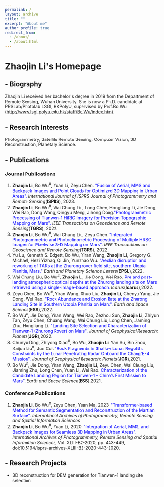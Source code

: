 ```yaml
---
permalink: /
layout: archive
title: ""
excerpt: "About me"
author_profile: true
redirect_from: 
  - /about/
  - /about.html
---
```

# Zhaojin Li's Homepage

## - Biography
Zhaojin Li received her bachelor's degree in 2019 from the Department of Remote Sensing, Wuhan University. She is now a Ph.D. candidate at PRSLab/Photolab LSGI, HKPolyU, supervised by Prof.Bo Wu (http://www.lsgi.polyu.edu.hk/staff/Bo.Wu/index.htm). 


## - Research Interests
Photogrammetry, Satellite Remote Sensing, Computer Vision, 3D Reconstruction, Planetary Science.

## - Publications 
### Journal Publications
1. **Zhaojin Li**, Bo Wu<sup>#</sup>, Yuan Li, Zeyu Chen. <font color="blue">"Fusion of Aerial, MMS and Backpack Images and Point Clouds for Optimized 3D Mapping in Urban Areas".</font> _International Journal of ISPRS Journal of Photogrammetry and Remote Sensing_(**ISPRS**), 2023.
2. **Zhaojin Li**, Bo Wu<sup>#</sup>, Wai Chung Liu, Long Chen, Hongliang Li, Jie Dong, Wei Rao, Dong Wang, Qingyu Meng, Jihong Dong.<font color="blue">"Photogrammetric Processing of Tianwen-1 HiRIC Imagery for Precision Topographic Mapping on Mars".</font> _IEEE Transactions on Geoscience and Remote Sensing_(**TGRS**), 2022.
3. **Zhaojin Li**, Bo Wu<sup>#</sup>, Wai Chung Liu, Zeyu Chen. <font color="blue">"Integrated Photogrammetric and Photoclinometric Processing of Multiple HRSC Images for Pixelwise 3-D Mapping on Mars".</font> _IEEE Transactions on Geoscience and Remote Sensing_(**TGRS**), 2022.
4. Yu Lu, Kenneth S. Edgett, Bo Wu, Yiran Wang, **Zhaojin Li**, Gregory G. Michael, Hezi Yizhaq, Qi Jin, Yunzhao Wu.  <font color="blue"> "Aeolian disruption and reworking of TARs at the Zhurong rover field site, southern Utopia Planitia, Mars." </font>_Earth and Planetary Science Letters_(**EPSL**),2022.
5. Wai Chung Liu, Bo Wu<sup>#</sup>, **Zhaojin Li**, Jie Dong, Wei Rao. <font color="blue"> Pre and post-landing atmospheric optical depths at the Zhurong landing site on Mars retrieved using a single-image-based approach. </font>_Icarus_(**Icarus**),2022.
6.  Zeyu Chen, Bo Wu<sup>#</sup>, Yiran Wang, Shuo Liu, **Zhaojin Li**, Chenyu Yang, Jie Dong, Wei Rao. <font color="blue">"Rock Abundance and Erosion Rate at the Zhurong Landing Site in Southern Utopia Planitia on Mars".</font> _Earth and Space Science_(**ESS**),2022.
7.  Bo Wu<sup>#</sup>, Jie Dong, Yiran Wang, Wei Rao, Zezhou Sun, **Zhaojin Li**, Zhiyun Tan, Zeyu Chen, Chuang Wang, Wai Chung Liu, Long Chen, Jiaming Zhu, Hongliang Li. <font color="blue"> "Landing Site Selection and Characterization of Tianwen‐1 (Zhurong Rover) on Mars".</font> _Journal of Geophysical Research: Planets_(**JGR**),2022.
8.  Chunyu Ding, Zhiyong Xiao<sup>#</sup>, Bo Wu, **Zhaojin Li**, Yan Su, Bin Zhou, Kaijun Liu<sup>#</sup>, Jun Cui.<font color="blue"> "Rock Fragments in Shallow Lunar Regolith: Constraints by the Lunar Penetrating Radar Onboard the Chang'E-4 Mission".</font> _Journal of Geophysical Research: Planets_(**JGR**),2021.
9.  Bo Wu<sup>#</sup>, Jie Dong, Yiran Wang, **Zhaojin Li**, Zeyu Chen, Wai Chung Liu, Jiaming Zhu, Long Chen, Yuan Li, Wei Rao. <font color="blue"> Characterization of the Candidate Landing Region for Tianwen-1 – China’s First Mission to Mars". </font> _Earth and Space Science_(**ESS**),2021.

### Conference Publications
1. **Zhaojin Li**, Bo Wu<sup>#</sup>, Zeyu Chen, Yuan Ma, 2023. <font color="blue">"Transformer-based Method for Semantic Segmentation and Reconstruction of the Martian Surface".</font> _International Archives of Photogrammetry, Remote Sensing and Spatial Information Sciences_
2. **Zhaojin Li**, Bo Wu<sup>#</sup>, Yuan Li, 2020. <font color="blue">"Integration of Aerial, MMS, and Backpack Images for Seamless 3D Mapping in Urban Areas".</font> _International Archives of Photogrammetry, Remote Sensing and Spatial Information Sciences_,  Vol. XLIII-B2-2020, pp. 443-449, doi:10.5194/isprs-archives-XLIII-B2-2020-443-2020.


## - Research Projects
- 3D reconstruction for DEM generation for Tianwen-1 landing site selection
